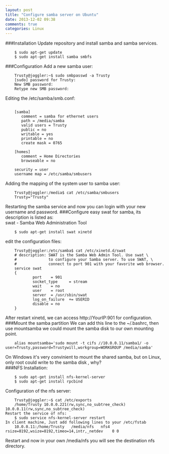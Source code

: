 ```yaml
---
layout: post
title: "Configure samba server on Ubuntu"
date: 2013-12-02 09:38
comments: true
categories: Linux
---
```

###Installation
Update repository and install samba and samba services.

```
	$ sudo apt-get update
	$ sudo apt-get install samba smbfs

```
###Configuration
Add a new samba user:

```
	Trusty@joggler:~$ sudo smbpasswd -a Trusty
	[sudo] password for Trusty: 
	New SMB password:
	Retype new SMB password:

```
Editing the /etc/samba/smb.conf:

```

	[samba]
	   comment = samba for ethernet users
	   path = /media/samba
	   valid users = Trusty
	   public = no
	   writable = yes
	   printable = no
	   create mask = 0765

	[homes]
	   comment = Home Directories
	   browseable = no

	security = user
	username map = /etc/samba/smbusers

```

Adding the mapping of the system user to samba user:

```
	Trusty@joggler:/media$ cat /etc/samba/smbusers 
	Trusty="Trusty"

```

Restarting the samba service and now you can login with your new username and password.
###Configure easy
swat for samba, its description is listed as:    
swat - Samba Web Administration Tool     

```
	$ sudo apt-get install swat xinetd

```
edit the configuration files:

```
	Trusty@joggler:/etc/samba$ cat /etc/xinetd.d/swat 
	# description: SWAT is the Samba Web Admin Tool. Use swat \
	#              to configure your Samba server. To use SWAT, \
	#              connect to port 901 with your favorite web browser.
	service swat
	{
	        port    = 901
	        socket_type     = stream
	        wait    = no
	        user    = root
	        server  = /usr/sbin/swat
	        log_on_failure  += USERID
	        disable = no
	}

```
After restart xinetd, we can access http://YourIP:901 for configuration. 
###Mount the samba partition
We can add this line to the ~/.bashrc, then use mountsamba we could mount the samba disk to our own mounting point.    

```
	alias mountsamba='sudo mount -t cifs //10.0.0.11/samba1/ -o user=Trusty,password=Trustywill,workgroup=WORKGROUP /media/samba'

```
On Windows it's very convinient to mount the shared samba, but on Linux, only root could write to the samba disk , why?     
###NFS
Installation: 

```
	$ sudo apt-get install nfs-kernel-server
	$ sudo apt-get install rpcbind

```
Configuration of the nfs server:

```
	Trusty@joggler:~$ cat /etc/exports 
	/home/Trusty 10.0.0.221(rw,sync,no_subtree_check) 10.0.0.11(rw,sync,no_subtree_check)
Restart the service of nfs:
	$ sudo service nfs-kernel-server restart
In client machine, Just add following lines to your /etc/fstab
	10.0.0.11:/home/Trusty   /media/nfs   nfs4   rsize=8192,wsize=8192,timeo=14,intr,_netdev	0 0
```
Restart and now in your own /media/nfs you will see the destination nfs directory. 


